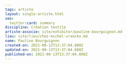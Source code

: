 ```yaml
---
tags: artiste
layout: single-artiste.html
seo:
  twitter:card: summary
discipline: Création textile
artiste-associe: site/exhibitor/pauline-bourguignon.md
lieu: site/lieu/chez-michel-vranckx.md
name: Pauline Bourguignon
created-on: 2021-08-13T13:37:04.880Z
updated-on: 2021-08-13T13:37:04.888Z
published-on: 2021-08-13T13:37:04.898Z
---
```

